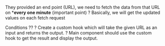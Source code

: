 They provided an end point (URL), we need to fetch the data from that URL on ***every one minute** (important point)
? Basically, we will get the updated values on each fetch request

Conditions ??
? Create a custom hook which will take the given URL as an input and returns the output.
? Main component should use the custom hook to get the result and display the output.